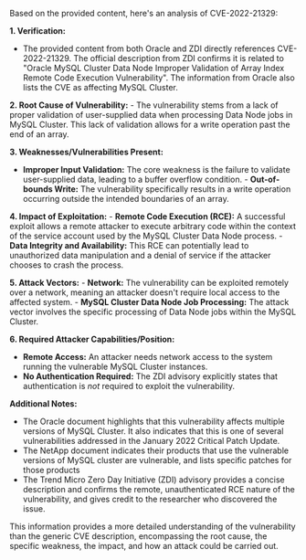 Based on the provided content, here's an analysis of CVE-2022-21329:

**1. Verification:**
   - The provided content from both Oracle and ZDI directly references CVE-2022-21329. The official description from ZDI confirms it is related to "Oracle MySQL Cluster Data Node Improper Validation of Array Index Remote Code Execution Vulnerability". The information from Oracle also lists the CVE as affecting MySQL Cluster.

**2. Root Cause of Vulnerability:**
    - The vulnerability stems from a lack of proper validation of user-supplied data when processing Data Node jobs in MySQL Cluster. This lack of validation allows for a write operation past the end of an array.

**3. Weaknesses/Vulnerabilities Present:**
   - **Improper Input Validation:** The core weakness is the failure to validate user-supplied data, leading to a buffer overflow condition.
    - **Out-of-bounds Write:** The vulnerability specifically results in a write operation occurring outside the intended boundaries of an array.

**4. Impact of Exploitation:**
    - **Remote Code Execution (RCE):** A successful exploit allows a remote attacker to execute arbitrary code within the context of the service account used by the MySQL Cluster Data Node process.
     - **Data Integrity and Availability:** This RCE can potentially lead to unauthorized data manipulation and a denial of service if the attacker chooses to crash the process.

**5. Attack Vectors:**
    - **Network:** The vulnerability can be exploited remotely over a network, meaning an attacker doesn't require local access to the affected system.
    - **MySQL Cluster Data Node Job Processing:** The attack vector involves the specific processing of Data Node jobs within the MySQL Cluster.

**6. Required Attacker Capabilities/Position:**
   - **Remote Access:** An attacker needs network access to the system running the vulnerable MySQL Cluster instances.
   - **No Authentication Required:** The ZDI advisory explicitly states that authentication is *not* required to exploit the vulnerability.

**Additional Notes:**
*   The Oracle document highlights that this vulnerability affects multiple versions of MySQL Cluster. It also indicates that this is one of several vulnerabilities addressed in the January 2022 Critical Patch Update.
*   The NetApp document indicates their products that use the vulnerable versions of MySQL cluster are vulnerable, and lists specific patches for those products
* The Trend Micro Zero Day Initiative (ZDI) advisory provides a concise description and confirms the remote, unauthenticated RCE nature of the vulnerability, and gives credit to the researcher who discovered the issue.

This information provides a more detailed understanding of the vulnerability than the generic CVE description, encompassing the root cause, the specific weakness, the impact, and how an attack could be carried out.